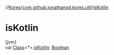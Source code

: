 //[Kores](../../index.md)/[com.github.jonathanxd.kores.util](index.md)/[isKotlin](is-kotlin.md)

# isKotlin

[jvm]\
val [Class](https://docs.oracle.com/javase/8/docs/api/java/lang/Class.html)<*>.[isKotlin](is-kotlin.md): [Boolean](https://kotlinlang.org/api/latest/jvm/stdlib/kotlin/-boolean/index.html)
